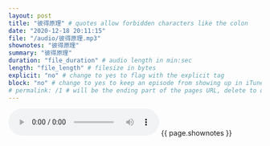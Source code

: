 ```yaml
---
layout: post
title: "彼得原理" # quotes allow forbidden characters like the colon
date: "2020-12-18 20:11:15"
file: "/audio/彼得原理.mp3"
shownotes: "彼得原理"
summary: "彼得原理"
duration: "file_duration" # audio length in min:sec
length: "file_length" # filesize in bytes
explicit: "no" # change to yes to flag with the explicit tag
block: "no" # change to yes to keep an episode from showing up in iTunes
# permalink: /1 # will be the ending part of the pages URL, delete to default to the title
---
```


<audio controls>
<source src="{{site.url}}{{site.baseurl}}{{ page.file }}" type="audio/x-mp3">
Your browser does not support the audio element.
</audio>
{{ page.shownotes }}
